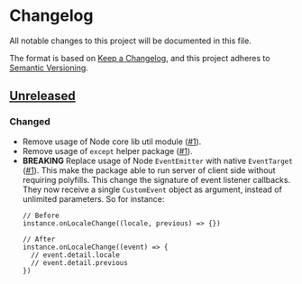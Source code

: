 # Changelog

All notable changes to this project will be documented in this file.

The format is based on [Keep a Changelog](https://keepachangelog.com/en/1.1.0/),
and this project adheres to [Semantic Versioning](https://semver.org/spec/v2.0.0.html).

## [Unreleased]

### Changed
 -  Remove usage of Node core lib util module ([#1](https://github.com/Gandi/counterpart/pull/1)).
 -  Remove usage of `except` helper package ([#1](https://github.com/Gandi/counterpart/pull/2)).
 - **BREAKING** Replace usage of Node `EventEmitter` with native `EventTarget` ([#1](https://github.com/Gandi/counterpart/pull/3)).
   This make the package able to run server of client side without requiring polyfills. 
   This change the signature of event listener callbacks.
   They now receive a single `CustomEvent` object as argument, instead of unlimited 
   parameters. So for instance:
   ```
   // Before
   instance.onLocaleChange((locale, previous) => {})
   ```
   ```
   // After
   instance.onLocaleChange((event) => {
     // event.detail.locale
     // event.detail.previous
   })
   ```


[unreleased]: https://github.com/gandi/counterpart/compare/0.18.6...HEAD
